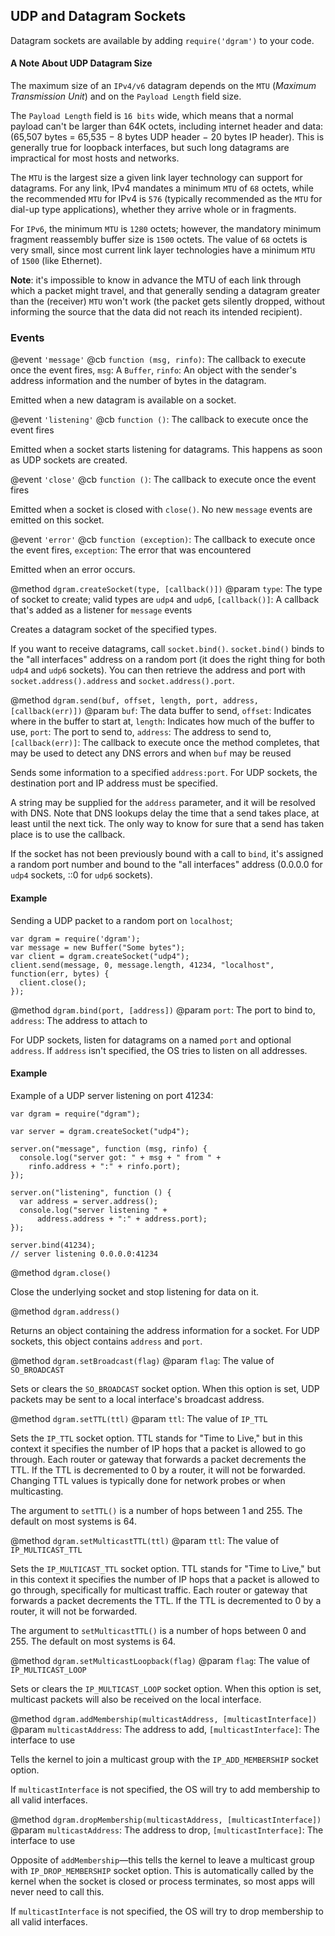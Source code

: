 ## UDP and Datagram Sockets

Datagram sockets are available by adding `require('dgram')` to your code.

#### A Note About UDP Datagram Size

The maximum size of an `IPv4/v6` datagram depends on the `MTU` (_Maximum Transmission Unit_) and on the `Payload Length` field size.

The `Payload Length` field is `16 bits` wide, which means that a normal payload can't be larger than 64K octets, including internet header and data: (65,507 bytes = 65,535 − 8 bytes UDP header − 20 bytes IP header). This is generally true for loopback interfaces, but such long datagrams are impractical for most hosts and networks.

The `MTU` is the largest size a given link layer technology can support for datagrams. For any link, IPv4 mandates a minimum `MTU` of `68` octets, while the recommended `MTU` for IPv4 is `576` (typically recommended as the `MTU` for dial-up type applications), whether they arrive whole or in fragments.

For `IPv6`, the minimum `MTU` is `1280` octets; however, the mandatory minimum fragment reassembly buffer size is `1500` octets. The value of `68` octets is very small, since most current link layer technologies have a minimum `MTU` of `1500` (like Ethernet).

**Note**: it's impossible to know in advance the MTU of each link through which a packet might travel, and that generally sending a datagram greater than the (receiver) `MTU` won't work (the packet gets silently dropped, without informing the source that the data did not reach its intended recipient).

### Events
@event `'message'`
@cb `function (msg, rinfo)`: The callback to execute once the event fires, `msg`: A `Buffer`, `rinfo`: An object with the sender's address information and the number of bytes in the datagram. 

Emitted when a new datagram is available on a socket. 

@event `'listening'`
@cb `function ()`: The callback to execute once the event fires

Emitted when a socket starts listening for datagrams. This happens as soon as UDP sockets are created.

@event `'close'`
@cb `function ()`: The callback to execute once the event fires

Emitted when a socket is closed with `close()`.  No new `message` events are emitted on this socket.

@event `'error'`
@cb `function (exception)`: The callback to execute once the event fires, `exception`: The error that was encountered

Emitted when an error occurs.

@method `dgram.createSocket(type, [callback()])`
@param `type`: The type of socket to create; valid types are `udp4`
and `udp6`, `[callback()]`: A callback that's added as a listener for `message` events

Creates a datagram socket of the specified types.

If you want to receive datagrams, call `socket.bind()`. `socket.bind()` binds to the "all interfaces" address on a random port (it does the right thing for both `udp4` and `udp6` sockets). You can then retrieve the address and port with `socket.address().address` and `socket.address().port`.

@method `dgram.send(buf, offset, length, port, address, [callback(err)])`
@param `buf`: The data buffer to send, `offset`: Indicates where in the buffer to start at, `length`: Indicates how much of the buffer to use, `port`: The port to send to, `address`: The address to send to, `[callback(err)]`: The callback to execute once the method completes, that may be used to detect any DNS errors and when `buf` may be reused

Sends some information to a specified `address:port`. For UDP sockets, the destination port and IP address must be specified.  

A string may be supplied for the `address` parameter, and it will be resolved with DNS. Note that DNS lookups delay the time that a send takes place, at least until the next tick.  The only way to know for sure that a send has taken place
is to use the callback.

If the socket has not been previously bound with a call to `bind`, it's assigned a random port number and bound to the "all interfaces" address (0.0.0.0 for `udp4` sockets, ::0 for `udp6` sockets).

#### Example

Sending a UDP packet to a random port on `localhost`;

    var dgram = require('dgram');
    var message = new Buffer("Some bytes");
    var client = dgram.createSocket("udp4");
    client.send(message, 0, message.length, 41234, "localhost", function(err, bytes) {
      client.close();
    });

@method `dgram.bind(port, [address])`
@param `port`: The port to bind to, `address`: The address to attach to

For UDP sockets, listen for datagrams on a named `port` and optional `address`. If `address` isn't specified, the OS tries to listen on all addresses.

#### Example

Example of a UDP server listening on port 41234:

    var dgram = require("dgram");

    var server = dgram.createSocket("udp4");

    server.on("message", function (msg, rinfo) {
      console.log("server got: " + msg + " from " +
        rinfo.address + ":" + rinfo.port);
    });

    server.on("listening", function () {
      var address = server.address();
      console.log("server listening " +
          address.address + ":" + address.port);
    });

    server.bind(41234);
    // server listening 0.0.0.0:41234


@method `dgram.close()`

Close the underlying socket and stop listening for data on it.

@method `dgram.address()`

Returns an object containing the address information for a socket.  For UDP sockets, this object contains `address` and `port`.

@method `dgram.setBroadcast(flag)`
@param `flag`: The value of `SO_BROADCAST`

Sets or clears the `SO_BROADCAST` socket option.  When this option is set, UDP packets may be sent to a local interface's broadcast address.

@method `dgram.setTTL(ttl)`
@param `ttl`: The value of `IP_TTL`

Sets the `IP_TTL` socket option. TTL stands for "Time to Live," but in this context it specifies the number of IP hops that a packet is allowed to go through. Each router or gateway that forwards a packet decrements the TTL.  If the TTL is decremented to 0 by a router, it will not be forwarded.  Changing TTL values is typically done for network probes or when multicasting.

The argument to `setTTL()` is a number of hops between 1 and 255.  The default on most systems is 64.

@method `dgram.setMulticastTTL(ttl)`
@param `ttl`: The value of `IP_MULTICAST_TTL`

Sets the `IP_MULTICAST_TTL` socket option.  TTL stands for "Time to Live," but in this context it specifies the number of IP hops that a packet is allowed to go through, specifically for multicast traffic.  Each router or gateway that forwards a packet decrements the TTL. If the TTL is decremented to 0 by a router, it will not be forwarded.

The argument to `setMulticastTTL()` is a number of hops between 0 and 255.  The default on most systems is 64.

@method `dgram.setMulticastLoopback(flag)`
@param `flag`: The value of `IP_MULTICAST_LOOP`

Sets or clears the `IP_MULTICAST_LOOP` socket option.  When this option is set, multicast packets will also be received on the local interface.

@method `dgram.addMembership(multicastAddress, [multicastInterface])`
@param `multicastAddress`: The address to add, `[multicastInterface]`: The interface to use

Tells the kernel to join a multicast group with the `IP_ADD_MEMBERSHIP` socket option.

If `multicastInterface` is not specified, the OS will try to add membership to all valid interfaces.

@method `dgram.dropMembership(multicastAddress, [multicastInterface])`
@param `multicastAddress`: The address to drop, `[multicastInterface]`: The interface to use

Opposite of `addMembership`&mdash;this tells the kernel to leave a multicast group with `IP_DROP_MEMBERSHIP` socket option. This is automatically called by the kernel when the socket is closed or process terminates, so most apps will never need to call this.

If `multicastInterface` is not specified, the OS will try to drop membership to all valid interfaces.
